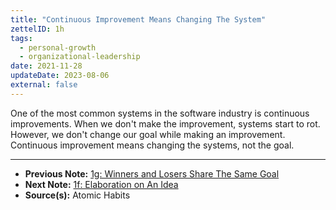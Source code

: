 ```yaml
---
title: "Continuous Improvement Means Changing The System"
zettelID: 1h
tags:
  - personal-growth
  - organizational-leadership
date: 2021-11-28
updateDate: 2023-08-06
external: false
---
```


One of the most common systems in the software industry is continuous improvements. When we don't make the improvement, systems start to rot. However, we don't change our goal while making an improvement. Continuous improvement means changing the systems, not the goal.

---

- **Previous Note:** [1g: Winners and Losers Share The Same Goal](/notes/1g/)
- **Next Note:** [1f: Elaboration on An Idea](/notes/1f/)
- **Source(s):** Atomic Habits
